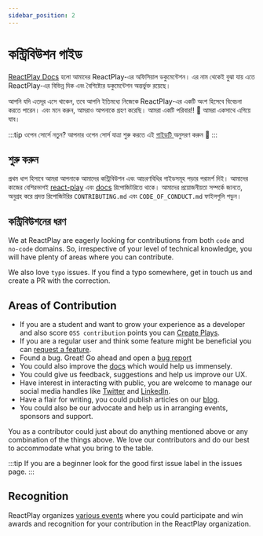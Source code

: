 ```yaml
---
sidebar_position: 2
---
```


# কন্ট্রিবিউশন গাইড

[ReactPlay Docs](https://docs.reactplay.io/) হলো আমাদের ReactPlay-এর অফিসিয়াল ডকুমেন্টেশন। এর নাম থেকেই বুঝা যায় এতে ReactPlay-এর বিভিন্ন দিক এবং বৈশিষ্ট্যের ডকুমেন্টেশন অন্তর্ভুক্ত রয়েছে।

আপনি যদি এতদূর এসে থাকেন, তবে আপনি ইতিমধ্যে নিজেকে ReactPlay-এর একটি অংশ হিসেবে বিবেচনা করতে পারেন। এবং মনে করুন, আমরাও আপনাকে গ্রহণ করেছি। আমরা একটি পরিবার!! 🎉 আমরা একসাথে এগিয়ে যাব।

:::tip
ওপেন সোর্সে নতুন? আপনার ওপেন সোর্স যাত্রা শুরু করতে এই [গাইডটি ](https://opensource.guide/how-to-contribute/) অনুসরণ করুন 🚀
:::

## শুরু করুন

প্রথম ধাপ হিসাবে আমরা আপনাকে আমাদের কন্ট্রিবিউশন এবং আচরণবিধির গাইডসমূহ পড়ার পরামর্শ দিই। আমাদের কাজের বেশিরভাগই [react-play](https://github.com/reactplay/react-play) এবং [docs](https://github.com/reactplay/docs) রিপোজিটরিতে থাকে। আমাদের প্রয়োজনীয়তা সম্পর্কে জানতে, অনুগ্রহ করে প্রদত্ত রিপোজিটরির `CONTRIBUTING.md` এবং `CODE_OF_CONDUCT.md` ফাইলগুলি পড়ুন।

## কন্ট্রিবিউশনের ধরণ

We at ReactPlay are eagerly looking for contributions from both `code` and `no-code` domains. So, irrespective of your level of technical knowledge, you will have plenty of areas where you can contribute.

We also love `typo` issues. If you find a typo somewhere, get in touch us and create a PR with the correction.

## Areas of Contribution

- If you are a student and want to grow your experience as a developer and also score `OSS contribution` points you can [Create Plays](https://docs.reactplay.io/How-To-Guides/how-to-create-play).
- If you are a regular user and think some feature might be beneficial you can [request a feature](https://github.com/reactplay/react-play/issues/new?assignees=&labels=&template=feature-request.yml&title=%E2%9C%A8+%5BFeature+request%5D%3A+).
- Found a bug. Great! Go ahead and open a [bug report](https://github.com/reactplay/react-play/issues/new?assignees=&labels=bug&template=bug-report.yml&title=%F0%9F%90%9B+%5BBug+report%5D%3A+)
- You could also improve the [docs](https://github.com/reactplay/docs) which would help us immensely.
- You could give us feedback, suggestions and help us improve our UX.
- Have interest in interacting with public, you are welcome to manage our social media handles like [Twitter](https://twitter.com/ReactPlayIO) and [LinkedIn](https://www.linkedin.com/company/reactplay/).
- Have a flair for writing, you could publish articles on our [blog](https://blog.reactplay.io/).
- You could also be our advocate and help us in arranging events, sponsors and support.

You as a contributor could just about do anything mentioned above or any combination of the things above. We love our contributors and do our best to accommodate what you bring to the table.

:::tip
If you are a beginner look for the <span className="good-first-issue-badge">good first issue</span> label in the issues page.
:::

## Recognition

ReactPlay organizes [various events](https://hustles.reactplay.io/) where you could participate and win awards and recognition for your contribution in the ReactPlay organization.

